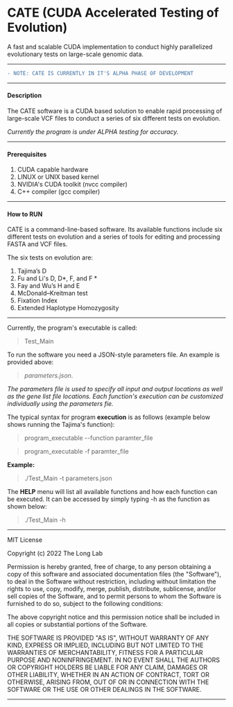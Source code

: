# CATE (CUDA Accelerated Testing of Evolution)

A fast and scalable CUDA implementation to conduct highly parallelized evolutionary tests on large-scale genomic data.

---

```diff
- NOTE: CATE IS CURRENTLY IN IT'S ALPHA PHASE OF DEVELOPMENT
```

---
#### Description

The CATE software is a CUDA based solution to enable rapid processing of large-scale VCF files to conduct a series of six different tests on evolution.

*Currently the program is under ALPHA testing for accuracy.*

---

#### Prerequisites

1. CUDA capable hardware
2. LINUX or UNIX based kernel
3. NVIDIA's CUDA toolkit (nvcc compiler)
4. C++ compiler (gcc compiler)

---

#### How to RUN

CATE is a command-line-based software. Its available functions include six different tests on evolution and a series of tools for editing and processing FASTA and VCF files.

The six tests on evolution are:
1. Tajima’s D
2. Fu and Li's D, D*, F, and F \*
3. Fay and Wu’s H and E
4. McDonald–Kreitman test
5. Fixation Index
6. Extended Haplotype Homozygosity

---

Currently, the program's executable is called:  
>Test_Main

To run the software you need a JSON-style parameters file. An example is provided above:

> *parameters.json*.

*The parameters file is used to specify all input and output locations as well as the gene list file locations. Each function's execution can be customized individually using the parameters fie.*

The typical syntax for program __execution__ is as follows (example below shows running the Tajima's function):
> program_executable --function paramter_file

> program_executable -f paramter_file

__Example:__

>./Test_Main -t parameters.json

The __HELP__ menu will list all available functions and how each function can be executed. It can be accessed by simply typing -h as the function as shown below:

> ./Test_Main -h

---

MIT License

Copyright (c) 2022 The Long Lab

Permission is hereby granted, free of charge, to any person obtaining a copy
of this software and associated documentation files (the "Software"), to deal
in the Software without restriction, including without limitation the rights
to use, copy, modify, merge, publish, distribute, sublicense, and/or sell
copies of the Software, and to permit persons to whom the Software is
furnished to do so, subject to the following conditions:

The above copyright notice and this permission notice shall be included in all
copies or substantial portions of the Software.

THE SOFTWARE IS PROVIDED "AS IS", WITHOUT WARRANTY OF ANY KIND, EXPRESS OR
IMPLIED, INCLUDING BUT NOT LIMITED TO THE WARRANTIES OF MERCHANTABILITY,
FITNESS FOR A PARTICULAR PURPOSE AND NONINFRINGEMENT. IN NO EVENT SHALL THE
AUTHORS OR COPYRIGHT HOLDERS BE LIABLE FOR ANY CLAIM, DAMAGES OR OTHER
LIABILITY, WHETHER IN AN ACTION OF CONTRACT, TORT OR OTHERWISE, ARISING FROM,
OUT OF OR IN CONNECTION WITH THE SOFTWARE OR THE USE OR OTHER DEALINGS IN THE
SOFTWARE.

---
